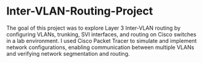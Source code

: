 # Inter-VLAN-Routing-Project
The goal of this project was to explore Layer 3 Inter-VLAN routing by configuring VLANs, trunking, SVI interfaces, and routing on Cisco switches in a lab environment. I used Cisco Packet Tracer to simulate and implement network configurations, enabling communication between multiple VLANs and verifying network segmentation and routing.
